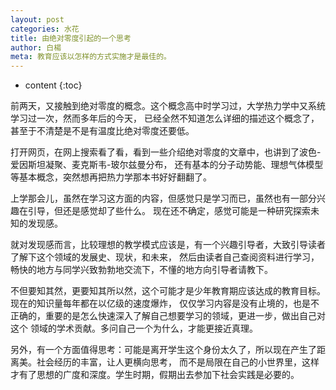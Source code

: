 ```yaml
---
layout: post
categories: 水花
title: 由绝对零度引起的一个思考
author: 白楊
meta: 教育应该以怎样的方式实施才是最佳的。
---
```

* content
{:toc}

前两天，又接触到绝对零度的概念。这个概念高中时学习过，大学热力学中又系统学习过一次，然而多年后的今天，
已经全然不知道怎么详细的描述这个概念了，甚至于不清楚是不是有温度比绝对零度还要低。

打开网页，在网上搜索看了看，看到一些介绍绝对零度的文章中，也讲到了波色-爱因斯坦凝聚、麦克斯韦-玻尔兹曼分布，
还有基本的分子动势能、理想气体模型等基本概念，突然想再把热力学那本书好好翻翻了。

上学那会儿，虽然在学习这方面的内容，但感觉只是学习而已，虽然也有一部分兴趣在引导，但还是感觉却了些什么。
现在还不确定，感觉可能是一种研究探索未知的发现感。

就对发现感而言，比较理想的教学模式应该是，有一个兴趣引导者，大致引导读者了解下这个领域的发展史、现状，和未来，
然后由读者自己查阅资料进行学习，畅快的地方与同学兴致勃勃地交流下，不懂的地方向引导者请教下。

不但要知其然，更要知其所以然，这个可能才是少年教育期应该达成的教育目标。现在的知识量每年都在以亿级的速度爆炸，
仅仅学习内容是没有止境的，也是不正确的，重要的是怎么快速深入了解自己想要学习的领域，更进一步，做出自己对这个
领域的学术贡献。多问自己一个为什么，才能更接近真理。

另外，有一个方面值得思考：可能是离开学生这个身份太久了，所以现在产生了距离美。社会经历的丰富，让人更横向思考，
而不是局限在自己的小世界里，这样才有了思想的广度和深度。学生时期，假期出去参加下社会实践是必要的。





